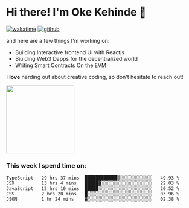 # Hi there! I'm Oke Kehinde :cowboy_hat_face:

[![wakatime](https://wakatime.com/badge/user/5f3f42a0-7b4f-4c4b-b2da-012c5ac2fa62.svg)](https://wakatime.com/@5f3f42a0-7b4f-4c4b-b2da-012c5ac2fa62)
[![github](https://img.shields.io/github/followers/okeken?logo=github&style=plastic)](https://github.com/okeken?tab=followers)

and here are a few things I'm working on:

- Building Interactive frontend UI with Reactjs
- Biulding Web3 Dapps for the decentralized world
- Writing Smart Contracts On the EVM

I **love** nerding out about creative coding, so don't hesitate to reach out!


<img height="180em" src="https://github-readme-stats.vercel.app/api?username=okeken&show_icons=true&hide_border=true&&count_private=true&include_all_commits=true" />

### This week I spend time on:

<!--START_SECTION:waka-->
```text
TypeScript   29 hrs 37 mins  ████████████▒░░░░░░░░░░░░   49.93 % 
JSX          13 hrs 4 mins   █████▓░░░░░░░░░░░░░░░░░░░   22.03 % 
JavaScript   12 hrs 10 mins  █████░░░░░░░░░░░░░░░░░░░░   20.52 % 
CSS          2 hrs 20 mins   █░░░░░░░░░░░░░░░░░░░░░░░░   03.96 % 
JSON         1 hr 24 mins    ▓░░░░░░░░░░░░░░░░░░░░░░░░   02.38 % 
```
<!--END_SECTION:waka-->
